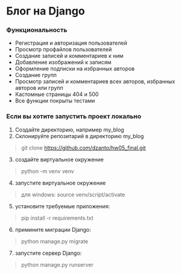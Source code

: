 # Блог на Django

### Функциональность
<ul>
 <li>Регистрация и авторизация пользователей</li>
 <li>Просмотр профайлов пользователей</li>
 <li>Создание записей и комментариев к ним</li>
 <li>Добавление изображений к записям</li>
 <li>Оформление подписки на избранных авторов</li>
 <li>Создание групп</li>
 <li>Просмотр записей и комментариев всех авторов, избранных авторов или групп</li>
 <li>Кастомные страницы 404 и 500</li>
 <li>Все функции покрыты тестами</li>
</ul>

	
### Если вы хотите запустить проект локально

1. Создайте директорию, например my_blog	
2. Склонируйте репозитарий в директорию my_blog
> git clone https://github.com/dzanto/hw05_final.git

3. создайте виртуальное окружение
> python -m venv venv

4. запустите виртуальное окружение
> для windows: source venv/script/activate

5. установите требуемые приложения:
> pip install -r requirements.txt

6. примините миграции Django:
> python manage.py migrate

7. запустите сервер Django:
> python manage.py runserver
